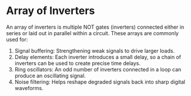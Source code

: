 # Array of Inverters
An array of inverters is multiple NOT gates (inverters) connected either in series or laid out in parallel within a circuit. These arrays are commonly used for:
1. Signal buffering: Strengthening weak signals to drive larger loads.
2. Delay elements: Each inverter introduces a small delay, so a chain of inverters can be used to create precise time delays.
3. Ring oscillators: An odd number of inverters connected in a loop can produce an oscillating signal.
4. Noise filtering: Helps reshape degraded signals back into sharp digital waveforms.
